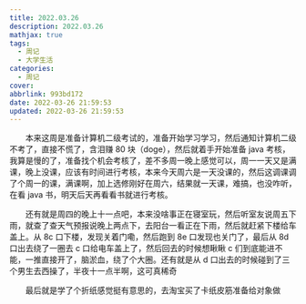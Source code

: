 ```yaml
---
title: 2022.03.26
description: 2022.03.26
mathjax: true
tags:
  - 周记
  - 大学生活
categories:
  - 周记
cover: 
abbrlink: 993bd172
date: 2022-03-26 21:59:53
updated: 2022-03-26 21:59:53
---
```


&emsp;&emsp;本来这周是准备计算机二级考试的，准备开始学习学习，然后通知计算机二级不考了，直接不慌了，含泪赚 80 块（doge），然后就着手开始准备 java 考核，我算是慢的了，准备找个机会考核了，差不多周一晚上感觉可以，周一一天又是满课，晚上没课，应该有时间进行考核，本来今天周六是一天没课的，然后这调课调了个周一的课，满课啊，加上选修刚好在周六，结果就一天课，难搞，也没咋听，在看 java 书，明天后天再看看书就进行考核。

&emsp;&emsp;还有就是周四的晚上十一点吧，本来没啥事正在寝室玩，然后听室友说周五下雨，就查了查天气预报说晚上两点下，去阳台一看正在下雨，然后就赶紧下楼给车盖上。从 8c 口下楼，发现关着门嘞，然后跑到 8e 口发现也关门了，最后从 8d 口出去绕了一圈去 c 口给电车盖上了，然后回去的时候想瞅瞅 c 们到底能进不能，一推直接开了，脑淤血，绕了个大圈。还有就是从 d 口出去的时候碰到了三个男生去西操了，半夜十一点半啊，这可真稀奇

&emsp;&emsp;最后就是学了个折纸感觉挺有意思的，去淘宝买了卡纸皮筋准备给对象做
